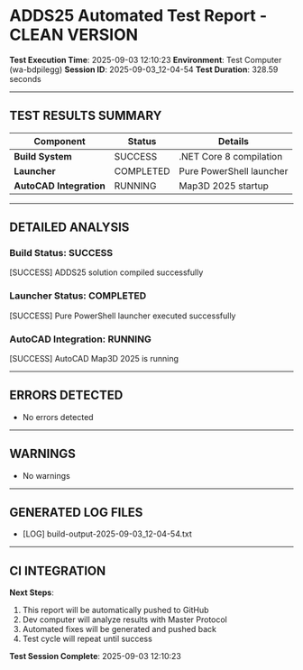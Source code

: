 ﻿# ADDS25 Automated Test Report - CLEAN VERSION

**Test Execution Time**: 2025-09-03 12:10:23
**Environment**: Test Computer (wa-bdpilegg)
**Session ID**: 2025-09-03_12-04-54
**Test Duration**: 328.59 seconds

---

## TEST RESULTS SUMMARY

| Component | Status | Details |
|-----------|--------|---------|
| **Build System** | SUCCESS | .NET Core 8 compilation |
| **Launcher** | COMPLETED | Pure PowerShell launcher |
| **AutoCAD Integration** | RUNNING | Map3D 2025 startup |

---

## DETAILED ANALYSIS

### Build Status: SUCCESS
[SUCCESS] ADDS25 solution compiled successfully

### Launcher Status: COMPLETED
[SUCCESS] Pure PowerShell launcher executed successfully

### AutoCAD Integration: RUNNING
[SUCCESS] AutoCAD Map3D 2025 is running

---

## ERRORS DETECTED
- No errors detected

---

## WARNINGS
- No warnings

---

## GENERATED LOG FILES
- [LOG] build-output-2025-09-03_12-04-54.txt

---

## CI INTEGRATION

**Next Steps**:
1. This report will be automatically pushed to GitHub
2. Dev computer will analyze results with Master Protocol
3. Automated fixes will be generated and pushed back
4. Test cycle will repeat until success

**Test Session Complete**: 2025-09-03 12:10:23
